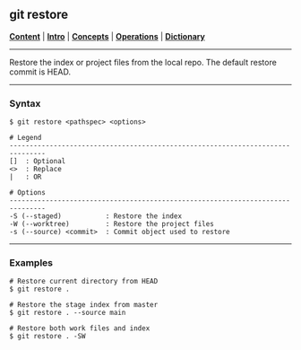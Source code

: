 ## git restore

[**Content**](../../README.md) |
[**Intro**](../../01-Introduction/introduction.md) |
[**Concepts**](../../02-Concepts/concepts.md) |
[**Operations**](../../03-Operations/operations.md) |
[**Dictionary**](../../04-Appendix/dictionary.md)
________________________________________________________________________________

Restore the index or project files from the local repo. The default restore 
commit is HEAD.

-------------------------------------------------------------------------------
### Syntax
```
$ git restore <pathspec> <options>

# Legend
-------------------------------------------------------------------------------
[]  : Optional
<>  : Replace
|   : OR
  
# Options
-------------------------------------------------------------------------------
-S (--staged)           : Restore the index
-W (--worktree)         : Restore the project files
-s (--source) <commit>  : Commit object used to restore   
```


-------------------------------------------------------------------------------
### Examples
```shell
# Restore current directory from HEAD
$ git restore .

# Restore the stage index from master
$ git restore . --source main

# Restore both work files and index
$ git restore . -SW
```